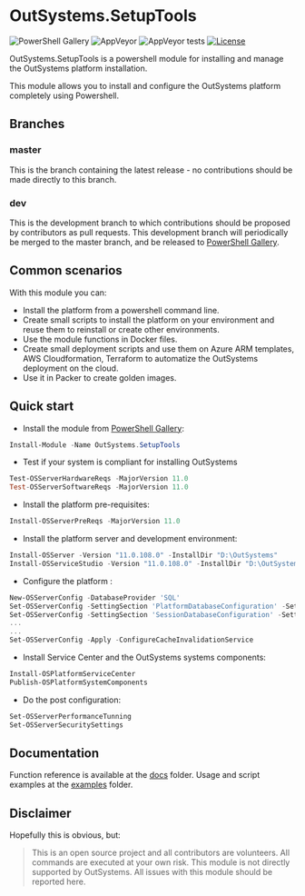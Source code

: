 # OutSystems.SetupTools

![PowerShell Gallery](https://img.shields.io/powershellgallery/dt/outsystems.setuptools.svg)
![AppVeyor](https://img.shields.io/appveyor/ci/pintonunes/OutSystems-setuptools.svg) ![AppVeyor tests](https://img.shields.io/appveyor/tests/pintonunes/OutSystems-setuptools.svg) [![License](https://img.shields.io/badge/License-Apache%202.0-blue.svg)](https://opensource.org/licenses/Apache-2.0)

OutSystems.SetupTools is a powershell module for installing and manage the OutSystems platform installation.

This module allows you to install and configure the OutSystems platform completely using Powershell.

## Branches

### master

This is the branch containing the latest release - no contributions should be made directly to this branch.

### dev



This is the development branch to which contributions should be proposed by contributors as pull requests.
This development branch will periodically be merged to the master branch, and be released to [PowerShell Gallery](https://www.powershellgallery.com/).

## Common scenarios

With this module you can:

* Install the platform from a powershell command line.
* Create small scripts to install the platform on your environment and reuse them to reinstall or create other environments.
* Use the module functions in Docker files.
* Create small deployment scripts and use them on Azure ARM templates, AWS Cloudformation, Terraform to automatize the OutSystems deployment on the cloud.
* Use it in Packer to create golden images.

## Quick start

* Install the module from [PowerShell Gallery](https://www.powershellgallery.com/packages/OutSystems.SetupTools):

```powershell
Install-Module -Name OutSystems.SetupTools
```

* Test if your system is compliant for installing OutSystems

```powershell
Test-OSServerHardwareReqs -MajorVersion 11.0
Test-OSServerSoftwareReqs -MajorVersion 11.0
```

* Install the platform pre-requisites:

```powershell
Install-OSServerPreReqs -MajorVersion 11.0
```

* Install the platform server and development environment:

```powershell
Install-OSServer -Version "11.0.108.0" -InstallDir "D:\OutSystems"
Install-OSServiceStudio -Version "11.0.108.0" -InstallDir "D:\OutSystems"
```

* Configure the platform :

```powershell
New-OSServerConfig -DatabaseProvider 'SQL'
Set-OSServerConfig -SettingSection 'PlatformDatabaseConfiguration' -Setting 'RuntimePassword' -Value 'mypassword'
Set-OSServerConfig -SettingSection 'SessionDatabaseConfiguration' -Setting 'SessionPassword' -Value 'mypassword'
...
...
Set-OSServerConfig -Apply -ConfigureCacheInvalidationService
```

* Install Service Center and the OutSystems systems components:

```powershell
Install-OSPlatformServiceCenter
Publish-OSPlatformSystemComponents
```

* Do the post configuration:

```powershell
Set-OSServerPerformanceTunning
Set-OSServerSecuritySettings
```

## Documentation

Function reference is available at the [docs](docs) folder.
Usage and script examples at the [examples](examples) folder.

## Disclaimer

Hopefully this is obvious, but:

> This is an open source project and all contributors are volunteers. All commands are executed at your own risk.
This module is not directly supported by OutSystems. All issues with this module should be reported here.

